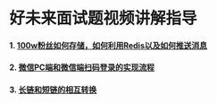 # 好未来面试题视频讲解指导

#### 1. [100w粉丝如何存储，如何利用Redis以及如何推送消息](https://www.bilibili.com/video/BV1xKMvzyE6q/?spm_id_from=333.1387.upload.video_card.click&vd_source=1680a6fedc2270f3c093e88857407609)

#### 2. [微信PC端和微信端扫码登录的实现流程](https://www.bilibili.com/video/BV1Zv7HzSEyg/?spm_id_from=333.1387.upload.video_card.click&vd_source=1680a6fedc2270f3c093e88857407609)

#### 3. [长链和短链的相互转换](https://www.bilibili.com/video/BV1iq7HzEEq2/?spm_id_from=333.1387.upload.video_card.click&vd_source=1680a6fedc2270f3c093e88857407609)
